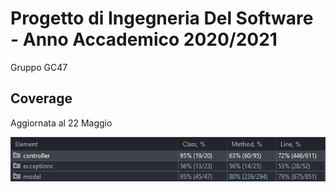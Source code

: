 # Progetto di Ingegneria Del Software - Anno Accademico 2020/2021
Gruppo GC47
## Coverage
Aggiornata al 22 Maggio
<p>
  <img src="/utilities/coverage/coverage 22-05.png">
</p>
